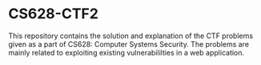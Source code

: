 # CS628-CTF2

This repository contains the solution and explanation of the CTF problems given as a part of CS628: Computer Systems Security. The problems are mainly related to exploiting existing vulnerabililties in a web application.
